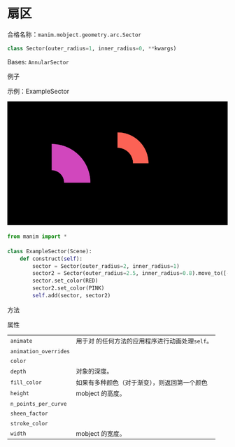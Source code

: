 # 扇区

合格名称：`manim.mobject.geometry.arc.Sector`

```py
class Sector(outer_radius=1, inner_radius=0, **kwargs)
```

Bases: `AnnularSector`

例子

示例：ExampleSector

![](../../static/ExampleSector-1.png)

```py
from manim import *

class ExampleSector(Scene):
    def construct(self):
        sector = Sector(outer_radius=2, inner_radius=1)
        sector2 = Sector(outer_radius=2.5, inner_radius=0.8).move_to([-3, 0, 0])
        sector.set_color(RED)
        sector2.set_color(PINK)
        self.add(sector, sector2)
```

方法



属性

|||
|-|-|
`animate`|用于对 的任何方法的应用程序进行动画处理`self`。
`animation_overrides`|
`color`|
`depth`|对象的深度。
`fill_color`|如果有多种颜色（对于渐变），则返回第一个颜色
`height`|mobject 的高度。
`n_points_per_curve`|
`sheen_factor`|
`stroke_color`|
`width`|mobject 的宽度。
